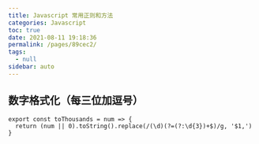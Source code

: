 ```yaml
---
title: Javascript 常用正则和方法
categories: Javascript
toc: true
date: 2021-08-11 19:18:36
permalink: /pages/89cec2/
tags: 
  - null
sidebar: auto
---
```


## 数字格式化（每三位加逗号）

```
export const toThousands = num => {
  return (num || 0).toString().replace(/(\d)(?=(?:\d{3})+$)/g, '$1,')
}

```

